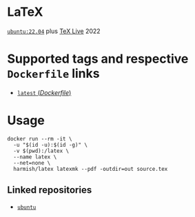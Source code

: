 # LaTeX

[`ubuntu:22.04`](https://hub.docker.com/_/ubuntu/) plus [TeX Live](https://www.tug.org/texlive/) 2022

#  Supported tags and respective `Dockerfile` links

- [`latest` (*Dockerfile*)](https://github.com/harmishhk/dockerfiles/blob/master/latex/Dockerfile)

# Usage

```console
docker run --rm -it \
  -u "$(id -u):$(id -g)" \
  -v $(pwd):/latex \
  --name latex \
  --net=none \
  harmish/latex latexmk --pdf -outdir=out source.tex
```

## Linked repositories

- [`ubuntu`](https://hub.docker.com/_/ubuntu/)
